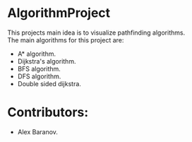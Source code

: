 # AlgorithmProject
This projects main idea is to visualize pathfinding algorithms.  
The main algorithms for this project are:
* A* algorithm.
* Dijkstra's algorithm.
* BFS algorithm.
* DFS algorithm.
* Double sided dijkstra.


# Contributors:
* Alex Baranov.  
